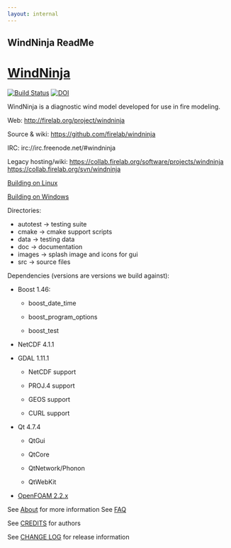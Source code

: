 ```yaml
---
layout: internal
---
```


## WindNinja ReadMe


[WindNinja](http://firelab.org/project/windninja)
=========
[![Build Status](https://travis-ci.org/firelab/windninja.svg?branch=master)](https://travis-ci.org/firelab/windninja)
[![DOI](https://zenodo.org/badge/21244/firelab/windninja.svg)](https://zenodo.org/badge/latestdoi/21244/firelab/windninja)

WindNinja is a diagnostic wind model developed for use in fire modeling.

Web:
http://firelab.org/project/windninja

Source & wiki:
https://github.com/firelab/windninja

IRC:
irc://irc.freenode.net/#windninja

Legacy hosting/wiki:
https://collab.firelab.org/software/projects/windninja
https://collab.firelab.org/svn/windninja


[Building on Linux](https://github.com/firelab/windninja/wiki/Building-WindNinja-on-Linux)

[Building on Windows](https://github.com/firelab/windninja/wiki/Building-WindNinja-on-Windows-using-the-MSVC-compiler-and-gisinternals.com-dependencies)

Directories:
 * autotest    -> testing suite
 * cmake       -> cmake support scripts
 * data        -> testing data
 * doc         -> documentation
 * images      -> splash image and icons for gui
 * src         -> source files

Dependencies (versions are versions we build against):


 * Boost 1.46:


    * boost_date_time


    * boost_program_options


    * boost_test


 * NetCDF 4.1.1


 * GDAL 1.11.1


    * NetCDF support


    * PROJ.4 support


    * GEOS support


    * CURL support


 * Qt 4.7.4


    * QtGui


    * QtCore


    * QtNetwork/Phonon



    * QtWebKit


 * [OpenFOAM 2.2.x](https://github.com/OpenFOAM/OpenFOAM-2.2.x)

See [About](http://firelab.github.io/windninja/about/) for more information
See [FAQ](http://firelab.github.io/windninja/faq/)

See [CREDITS](http://firelab.org/project/windninja) for authors

See [CHANGE LOG](http://firelab.github.io/windninja/internal/devdoc/log/) for release information
